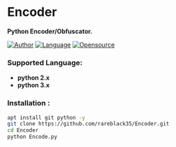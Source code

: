 # Encoder
******Python Encoder/Obfuscator.******

[![Author](https://img.shields.io/badge/Author-rareblack35-blue)](https://github.com/rareblack35)
[![Language](https://img.shields.io/badge/Written%20in-python-blue)](#)
[![Opensource](https://img.shields.io/badge/Open%20Source-Yes-green)](#)

### Supported Language:
- **python 2.x**
- **python 3.x**

### Installation :

```bash
apt install git python -y
git clone https://github.com/rareblack35/Encoder.git
cd Encoder
python Encode.py
```
